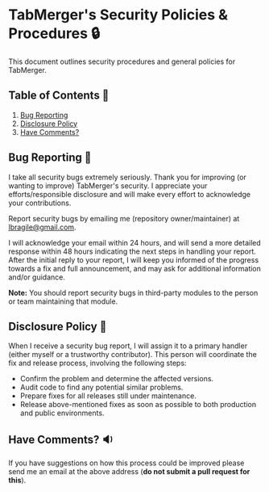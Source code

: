 # TabMerger's Security Policies & Procedures  🔒
This document outlines security procedures and general policies for TabMerger.

## Table of Contents 📃
1. [Bug Reporting](#bug-reporting-)
2. [Disclosure Policy](#disclosure-policy-)
3. [Have Comments?](#have-comments-)

## Bug Reporting 🐛
I take all security bugs extremely seriously. Thank you for improving (or wanting to improve) TabMerger's security. I appreciate your efforts/responsible disclosure and will make every effort to acknowledge your contributions.

Report security bugs by emailing me (repository owner/maintainer) at lbragile@gmail.com.

I will acknowledge your email within 24 hours, and will send a more detailed response within 48 hours indicating the next steps in handling your report. After the initial reply to your report, I will keep you informed of the progress towards a fix and full announcement, and may ask for additional information and/or guidance.

**Note:** You should report security bugs in third-party modules to the person or team maintaining that module.

## Disclosure Policy 👐
When I receive a security bug report, I will assign it to a primary handler (either myself or a trustworthy contributor). This person will coordinate the fix and release process, involving the following steps:

- Confirm the problem and determine the affected versions.
- Audit code to find any potential similar problems.
- Prepare fixes for all releases still under maintenance. 
- Release above-mentioned fixes as soon as possible to both production and public environments.

## Have Comments? 🔉
If you have suggestions on how this process could be improved please send me an email at the above address (**do not submit a pull request for this**).